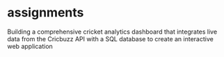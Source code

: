 # assignments
Building a comprehensive cricket analytics dashboard that integrates live data from the Cricbuzz API with a SQL database to create an interactive web application
